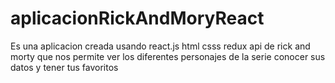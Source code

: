 # aplicacionRickAndMoryReact
Es una aplicacion creada usando react.js html csss redux  api de rick and morty que nos permite ver los diferentes personajes de la serie conocer sus datos y tener tus favoritos
